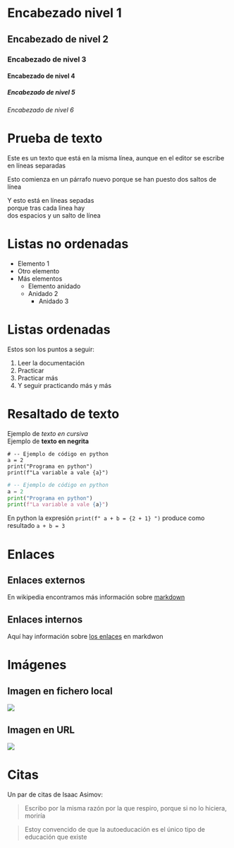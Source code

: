 # Encabezado nivel 1
## Encabezado de nivel 2
### Encabezado de nivel 3
#### Encabezado de nivel 4
##### Encabezado de nivel 5
###### Encabezado de nivel 6

# Prueba de texto

Este es un texto que está en 
la misma línea, aunque en el 
editor se escribe en líneas separadas

Esto comienza en un párrafo nuevo
porque se han puesto dos saltos de línea

Y esto está en líneas sepadas  
porque tras cada linea hay  
dos espacios y un salto de línea  

# Listas no ordenadas

* Elemento 1
* Otro elemento
* Más elementos
  * Elemento anidado
  * Anidado 2
    * Anidado 3   

# Listas ordenadas

Estos son los puntos a seguir:

1. Leer la documentación
2. Practicar
3. Practicar más
4. Y seguir practicando más y más

# Resaltado de texto

Ejemplo de *texto en cursiva*  
Ejemplo de **texto en negrita**

```
# -- Ejemplo de código en python
a = 2
print("Programa en python")
print(f"La variable a vale {a}")
```

```python
# -- Ejemplo de código en python
a = 2
print("Programa en python")
print(f"La variable a vale {a}")
```

En python la expresión `print(f" a + b = {2 + 1} ")` produce como resultado `a + b = 3` 

# Enlaces 

## Enlaces externos

En wikipedia encontramos más información sobre [markdown](https://es.wikipedia.org/wiki/Markdown)

## Enlaces internos

Aquí hay información sobre [los enlaces](#Enlaces) en markdwon

# Imágenes

## Imagen en fichero local

![](Logo-urjc.png)


## Imagen en URL

![](https://upload.wikimedia.org/wikipedia/commons/2/2f/CC_BY-SA_3.0.png)

# Citas

Un par de citas de Isaac Asimov:

> Escribo por la misma razón por la que respiro, porque si no lo hiciera, moriría

> Estoy convencido de que la autoeducación es el único tipo de educación que existe

